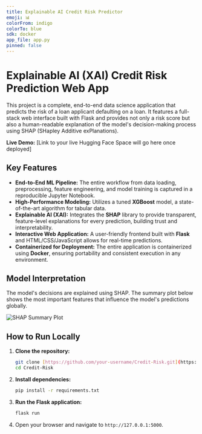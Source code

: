 ```yaml
---
title: Explainable AI Credit Risk Predictor
emoji: 📊
colorFrom: indigo
colorTo: blue
sdk: docker
app_file: app.py
pinned: false
---
```


# Explainable AI (XAI) Credit Risk Prediction Web App

This project is a complete, end-to-end data science application that predicts the risk of a loan applicant defaulting on a loan. It features a full-stack web interface built with Flask and provides not only a risk score but also a human-readable explanation of the model's decision-making process using SHAP (SHapley Additive exPlanations).

**Live Demo:** [Link to your live Hugging Face Space will go here once deployed]

## Key Features

- **End-to-End ML Pipeline:** The entire workflow from data loading, preprocessing, feature engineering, and model training is captured in a reproducible Jupyter Notebook.
- **High-Performance Modeling:** Utilizes a tuned **XGBoost** model, a state-of-the-art algorithm for tabular data.
- **Explainable AI (XAI):** Integrates the **SHAP** library to provide transparent, feature-level explanations for every prediction, building trust and interpretability.
- **Interactive Web Application:** A user-friendly frontend built with **Flask** and HTML/CSS/JavaScript allows for real-time predictions.
- **Containerized for Deployment:** The entire application is containerized using **Docker**, ensuring portability and consistent execution in any environment.

## Model Interpretation

The model's decisions are explained using SHAP. The summary plot below shows the most important features that influence the model's predictions globally.

![SHAP Summary Plot](SHAP_Summary_Plot.png)

## How to Run Locally

1.  **Clone the repository:**
    ```bash
    git clone [https://github.com/your-username/Credit-Risk.git](https://github.com/your-username/Credit-Risk.git)
    cd Credit-Risk
    ```

2.  **Install dependencies:**
    ```bash
    pip install -r requirements.txt
    ```
    
3.  **Run the Flask application:**
    ```bash
    flask run
    ```
    
4.  Open your browser and navigate to `http://127.0.0.1:5000`.